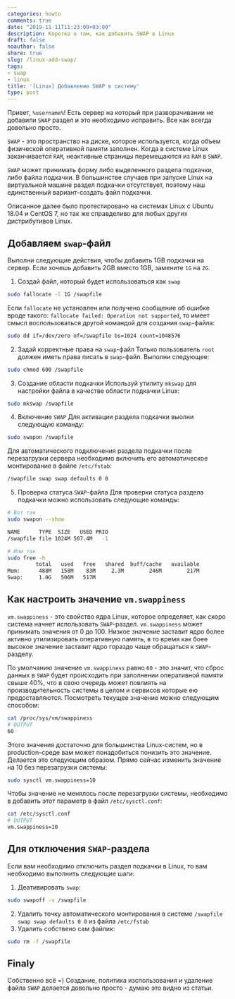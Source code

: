 ```yaml
---
categories: howto
comments: true
date: "2019-11-11T11:23:09+03:00"
description: Коротко о том, как добавить SWAP в Linux
draft: false
noauthor: false
share: true
slug: /linux-add-swap/
tags:
- swap
- linux
title: '[Linux] Добавление SWAP в систему'
type: post
---
```

Привет, `%username%`! Есть сервер на который при разворачивании не добавили `SWAP` раздел и это необходимо исправить. Все как всегда довольно просто.

`SWAP` - это пространство на диске, которое используется, когда объем физической оперативной памяти заполнен. Когда в системе Linux заканчивается `RAM`, неактивные страницы перемещаются из `RAM` в `SWAP`.

`SWAP` может принимать форму либо выделенного раздела подкачки, либо файла подкачки. В большинстве случаев при запуске Linux на виртуальной машине раздел подкачки отсутствует, поэтому наш единственный вариант-создать файл подкачки.

Описанное далее было протестировано на системах Linux с Ubuntu 18.04 и CentOS 7, но так же справделиво для любых других дистрибутивов Linux.

## Добавляем `swap`-файл

Выполни следующие действия, чтобы добавить 1GB подкачки на сервер. Если хочешь добавить 2GB вместо 1GB, замените `1G` на `2G`.

1. Создай файл, который будет использоваться как `swap`
```bash
sudo fallocate -l 1G /swapfile
```
Если `fallocate` не установлен или получено сообщение об ошибке вроде такого: `fallocate failed: Operation not supported`, то имеет смысл воспользоваться другой командой для создания  `swap`-файла:
```bash
sudo dd if=/dev/zero of=/swapfile bs=1024 count=1048576
```
2. Задай корректные права на `swap`-файл
Только пользователь `root` должен иметь права писать в `swap`-файл. Выполни следующее:
```bash
sudo chmod 600 /swapfile
```
3. Создание области подкачки
Используй утилиту `mkswap` для настройки файла в качестве области подкачки Linux:
```bash
sudo mkswap /swapfile
```
4. Включение `SWAP`
Для активации раздела подкачки выолни следующую команду:
```bash
sudo swapon /swapfile
```
Для автоматического подключения раздела подкачки после перезагрузки сервера необходимо включить его автоматическое монтирование в файле `/etc/fstab`:
```bash
/swapfile swap swap defaults 0 0
```
5. Проверка статуса `SWAP`-файла
Для проверки статуса раздела подкачки можно использовать следующие команды:
```bash
# Вот так
sudo swapon --show

NAME      TYPE  SIZE   USED PRIO
/swapfile file 1024M 507.4M   -1

# Или так
sudo free -h
         total   used   free   shared  buff/cache   available
Mem:      488M   158M    83M     2.3M        246M        217M
Swap:     1.0G   506M   517M
```
## Как настроить значение `vm.swappiness`
`vm.swappiness` - это свойство ядра Linux, которое определяет, как скоро система начнет использовать `SWAP`-раздел. `vm.swappiness` может принимать значения от 0 до 100. Низкое значение заставит ядро более активно утилизировать оперативную память, в то время как боее высокое значение заставит ядро гораздо чаще обращаться к `SWAP`-разделу.

По умолчанию значение `vm.swappiness` равно `60` - это значит, что сброс данных в `SWAP` будет происходить при заполнении оперативной памяти свыше 40%, что в свою очередь может повлиять на производительность системы в целом и сервисов которые ею предоставляются. Посмотреть текущее значение можно следующим способом:
```bash
cat /proc/sys/vm/swappiness
# OUTPUT
60
```
Этого значения достаточно для большинства Linux-систем, но в production-среде вам может понадобиться понизить это значение. Делается это следующим образом. Прямо сейчас изменить значение на 10 без перезагрузки системы:
```bash
sudo sysctl vm.swappiness=10
```
Чтобы значение не менялось после перезагрузки системы, необходимо в добавить этот параметр в файл `/etc/sysctl.conf`:
```bash
cat /etc/sysctl.conf
# OUTPUT
vm.swappiness=10
```
## Для отключения `SWAP`-раздела
Если вам необходимо отключить раздел подкачки в Linux, то вам необходимо выполнить следующие шаги:
1. Деативировать `swap`:
```bash
sudo swapoff -v /swapfile
```
2. Удалить точку автоматического монтирования в системе `/swapfile swap swap defaults 0 0` из файла `/etc/fstab`
3. Удалить собствено сам файлик:
```bash
sudo rm -f /swapfile
```

## Finaly

Собственно всё =) Создание, политика изспользования и удаление файла `SWAP` делается довольно просто - думаю это видно из статьи.

